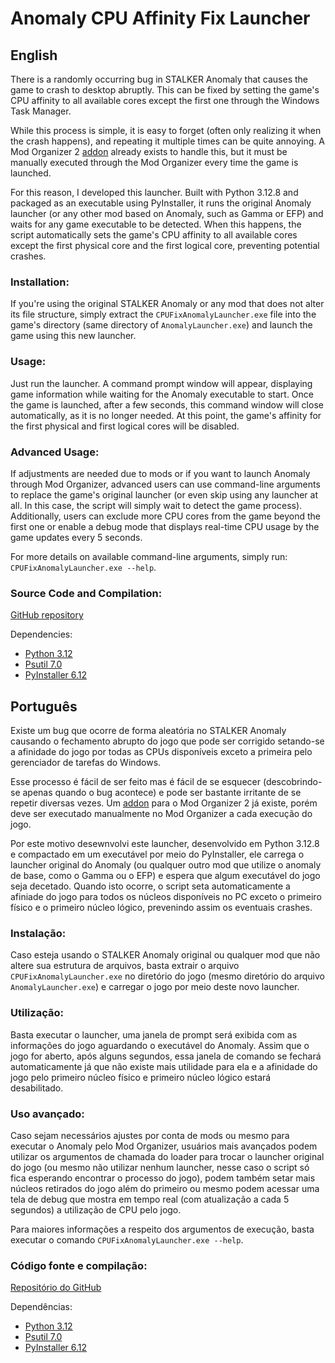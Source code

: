 # Anomaly CPU Affinity Fix Launcher

## English
There is a randomly occurring bug in STALKER Anomaly that causes the game to crash to desktop abruptly. This can be fixed by setting the game's CPU affinity to all available cores except the first one through the Windows Task Manager.

While this process is simple, it is easy to forget (often only realizing it when the crash happens), and repeating it multiple times can be quite annoying. A Mod Organizer 2 [addon](https://www.moddb.com/mods/stalker-anomaly/addons/mo2-plugin-anomaly-cpu-affinity) already exists to handle this, but it must be manually executed through the Mod Organizer every time the game is launched.

For this reason, I developed this launcher. Built with Python 3.12.8 and packaged as an executable using PyInstaller, it runs the original Anomaly launcher (or any other mod based on Anomaly, such as Gamma or EFP) and waits for any game executable to be detected. When this happens, the script automatically sets the game's CPU affinity to all available cores except the first physical core and the first logical core, preventing potential crashes.

### Installation:
If you're using the original STALKER Anomaly or any mod that does not alter its file structure, simply extract the `CPUFixAnomalyLauncher.exe` file into the game's directory (same directory of `AnomalyLauncher.exe`) and launch the game using this new launcher.

### Usage:
Just run the launcher. A command prompt window will appear, displaying game information while waiting for the Anomaly executable to start. Once the game is launched, after a few seconds, this command window will close automatically, as it is no longer needed. At this point, the game's affinity for the first physical and first logical cores will be disabled.

### Advanced Usage:
If adjustments are needed due to mods or if you want to launch Anomaly through Mod Organizer, advanced users can use command-line arguments to replace the game's original launcher (or even skip using any launcher at all. In this case, the script will simply wait to detect the game process). Additionally, users can exclude more CPU cores from the game beyond the first one or enable a debug mode that displays real-time CPU usage by the game updates every 5 seconds.

For more details on available command-line arguments, simply run: `CPUFixAnomalyLauncher.exe --help`.

### Source Code and Compilation:
[GitHub repository](https://github.com/renard162/Anomaly_CPU_Fix_Launcher)

Dependencies:
- [Python 3.12](https://www.python.org)
- [Psutil 7.0](https://pypi.org/project/psutil/)
- [PyInstaller 6.12](https://pypi.org/project/pyinstaller/)


## Português
Existe um bug que ocorre de forma aleatória no STALKER Anomaly causando o fechamento abrupto do jogo que pode ser corrigido setando-se a afinidade do jogo por todas as CPUs disponíveis exceto a primeira pelo gerenciador de tarefas do Windows.

Esse processo é fácil de ser feito mas é fácil de se esquecer (descobrindo-se apenas quando o bug acontece) e pode ser bastante irritante de se repetir diversas vezes. Um [addon](https://www.moddb.com/mods/stalker-anomaly/addons/mo2-plugin-anomaly-cpu-affinity) para o Mod Organizer 2 já existe, porém deve ser executado manualmente no Mod Organizer a cada execução do jogo.

Por este motivo desewnvolvi este launcher, desenvolvido em Python 3.12.8 e compactado em um executável por meio do PyInstaller, ele carrega o launcher original do Anomaly (ou qualquer outro mod que utilize o anomaly de base, como o Gamma ou o EFP) e espera que algum executável do jogo seja decetado. Quando isto ocorre, o script seta automaticamente a afiniade do jogo para todos os núcleos disponíveis no PC exceto o primeiro físico e o primeiro núcleo lógico, prevenindo assim os eventuais crashes.

### Instalação:
Caso esteja usando o STALKER Anomaly original ou qualquer mod que não altere sua estrutura de arquivos, basta extrair o arquivo `CPUFixAnomalyLauncher.exe` no diretório do jogo (mesmo diretório do arquivo `AnomalyLauncher.exe`) e carregar o jogo por meio deste novo launcher.

### Utilização:
Basta executar o launcher, uma janela de prompt será exibida com as informações do jogo aguardando o executável do Anomaly. Assim que o jogo for aberto, após alguns segundos, essa janela de comando se fechará automaticamente já que não existe mais utilidade para ela e a afinidade do jogo pelo primeiro núcleo físico e primeiro núcleo lógico estará desabilitado.

### Uso avançado:
Caso sejam necessários ajustes por conta de mods ou mesmo para executar o Anomaly pelo Mod Organizer, usuários mais avançados podem utilizar os argumentos de chamada do loader para trocar o launcher original do jogo (ou mesmo não utilizar nenhum launcher, nesse caso o script só fica esperando encontrar o processo do jogo), podem também setar mais núcleos retirados do jogo além do primeiro ou mesmo podem acessar uma tela de debug que mostra em tempo real (com atualização a cada 5 segundos) a utilização de CPU pelo jogo.

Para maiores informações a respeito dos argumentos de execução, basta executar o comando `CPUFixAnomalyLauncher.exe --help`.

### Código fonte e compilação:
[Repositório do GitHub](https://github.com/renard162/Anomaly_CPU_Fix_Launcher)

Dependências:
- [Python 3.12](https://www.python.org)
- [Psutil 7.0](https://pypi.org/project/psutil/)
- [PyInstaller 6.12](https://pypi.org/project/pyinstaller/)
